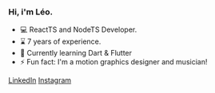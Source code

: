 ### Hi, i'm Léo.

- 💻 ReactTS and NodeTS Developer.
- ⌛ 7 years of experience.
- 🌱 Currently learning Dart & Flutter
- ⚡ Fun fact: I'm a motion graphics designer and musician!

[LinkedIn](https://www.linkedin.com/in/leosoares94/)
[Instagram](https://instagram.com/leosoares94)

